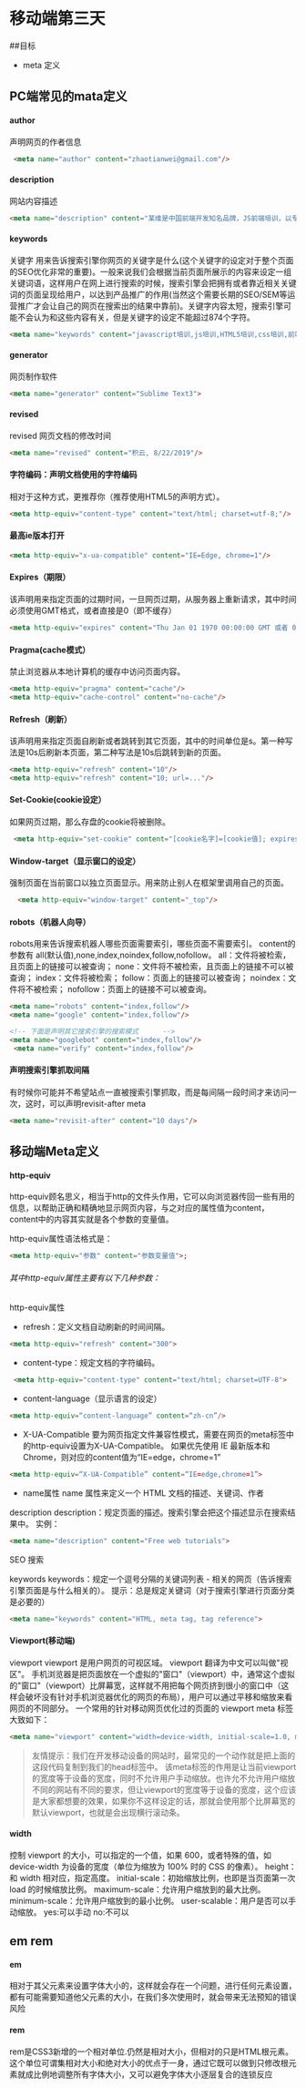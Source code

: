 # 移动端第三天

##目标
* meta 定义


## PC端常见的mata定义
#### author
声明网页的作者信息
```HTML
 <meta name="author" content="zhaotianwei@gmail.com"/>
```


#### description
网站内容描述
```HTML
<meta name="description" content="某维是中国前端开发知名品牌，JS前端培训，以专注立身；70%的同学来自老学员推荐，以诚信立业。"/>
```

#### keywords
关键字
用来告诉搜索引擎你网页的关键字是什么(这个关键字的设定对于整个页面的SEO优化非常的重要)。一般来说我们会根据当前页面所展示的内容来设定一组关键词语，这样用户在网上进行搜索的时候，搜索引擎会把拥有或者靠近相关关键词的页面呈现给用户，以达到产品推广的作用(当然这个需要长期的SEO/SEM等运营推广才会让自己的网页在搜索出的结果中靠前)。关键字内容太短，搜索引擎可能不会认为和这些内容有关，但是关键字的设定不能超过874个字符。
```HTML
<meta name="keywords" content="javascript培训,js培训,HTML5培训,css培训,前端开发培训,node.js培训,nodeJS培训"/>
```


#### generator
网页制作软件
```HTML
<meta name="generator" content="Sublime Text3">
```

#### revised
revised	网页文档的修改时间
```HTML
<meta name="revised" content="积云, 8/22/2019"/>
```

#### 字符编码：声明文档使用的字符编码
相对于这种方式，更推荐你（推荐使用HTML5的声明方式）。
```HTML
<meta http-equiv="content-type" content="text/html; charset=utf-8;"/>
```


#### 最高ie版本打开
```HTML
<meta http-equiv="x-ua-compatible" content="IE=Edge, chrome=1"/>

```

#### Expires（期限）
该声明用来指定页面的过期时间，一旦网页过期，从服务器上重新请求，其中时间必须使用GMT格式，或者直接是0（即不缓存）
```HTML
<meta http-equiv="expires" content="Thu Jan 01 1970 00:00:00 GMT 或者 0"/>
```


#### Pragma(cache模式）
禁止浏览器从本地计算机的缓存中访问页面内容。
```HTML
<meta http-equiv="pragma" content="cache"/>     
<meta http-equiv="cache-control" content="no-cache"/>
```

#### Refresh（刷新）
该声明用来指定页面自刷新或者跳转到其它页面，其中的时间单位是s。第一种写法是10s后刷新本页面，第二种写法是10s后跳转到新的页面。
```HTML
<meta http-equiv="refresh" content="10"/>     
<meta http-equiv="refresh" content="10; url=..."/>
```

#### Set-Cookie(cookie设定）
如果网页过期，那么存盘的cookie将被删除。

```HTML
 <meta http-equiv="set-cookie" content="[cookie名字]=[cookie值]; expires=[cookie过期时间];path=/;"/>
```


#### Window-target（显示窗口的设定）
强制页面在当前窗口以独立页面显示。用来防止别人在框架里调用自己的页面。
```HTML
  <meta http-equiv="window-target" content="_top"/>
```


#### robots（机器人向导）
robots用来告诉搜索机器人哪些页面需要索引，哪些页面不需要索引。
content的参数有 all(默认值),none,index,noindex,follow,nofollow。
all：文件将被检索，且页面上的链接可以被查询；
none：文件将不被检索，且页面上的链接不可以被查询；
index：文件将被检索；
follow：页面上的链接可以被查询；
noindex：文件将不被检索；
nofollow：页面上的链接不可以被查询。

```HTML
<meta name="robots" content="index,follow"/>    
<meta name="google" content="index,follow"/>

<!-- 下面是声明其它搜索引擎的搜索模式      -->
<meta name="googlebot" content="index,follow"/>    
 <meta name="verify" content="index,follow"/>
```


#### 声明搜索引擎抓取间隔
有时候你可能并不希望站点一直被搜索引擎抓取，而是每间隔一段时间才来访问一次，这时，可以声明revisit-after meta
```HTML
<meta name="revisit-after" content="10 days"/>
```


## 移动端Meta定义

#### http-equiv

http-equiv顾名思义，相当于http的文件头作用，它可以向浏览器传回一些有用的信息，以帮助正确和精确地显示网页内容，与之对应的属性值为content，content中的内容其实就是各个参数的变量值。

http-equiv属性语法格式是：
```HTML
<meta http-equiv="参数" content="参数变量值">;
```
###### 其中http-equiv属性主要有以下几种参数：
http-equiv属性

* refresh：定义文档自动刷新的时间间隔。
```HTML
<meta http-equiv="refresh" content="300">
```

* content-type：规定文档的字符编码。

```HTML
 <meta http-equiv="content-type" content="text/html; charset=UTF-8">
```

* content-language（显示语言的设定）
```html
<meta http-equiv=“content-language” content=“zh-cn”/>

```

* X-UA-Compatible
要为网页指定文件兼容性模式，需要在网页的meta标签中的http-equiv设置为X-UA-Compatible。
如果优先使用 IE 最新版本和 Chrome，则对应的content值为“IE=edge，chrome=1”

```HTML
<meta http-equiv=“X-UA-Compatible” content=“IE=edge,chrome=1”>
```

* name属性
name 属性来定义一个 HTML 文档的描述、关键词、作者

description
description：规定页面的描述。搜索引擎会把这个描述显示在搜索结果中。
实例：
```HTML
<meta name="description" content="Free web tutorials">
```
SEO 搜索

keywords
keywords：规定一个逗号分隔的关键词列表 - 相关的网页（告诉搜索引擎页面是与什么相关的）。
提示：总是规定关键词（对于搜索引擎进行页面分类是必要的）

```HTML
<meta name="keywords" content="HTML, meta tag, tag reference">
```


#### Viewport(移动端)
viewport
viewport 是用户网页的可视区域。
viewport 翻译为中文可以叫做"视区"。
手机浏览器是把页面放在一个虚拟的"窗口"（viewport）中，通常这个虚拟的"窗口"（viewport）比屏幕宽，这样就不用把每个网页挤到很小的窗口中（这样会破坏没有针对手机浏览器优化的网页的布局），用户可以通过平移和缩放来看网页的不同部分。
一个常用的针对移动网页优化过的页面的 viewport meta 标签大致如下：

```HTML
<meta name="viewport" content="width=device-width, initial-scale=1.0, maximum-scale=1.0,minimum-scale=1.0, user-scalable=no">
```
>友情提示：我们在开发移动设备的网站时，最常见的一个动作就是把上面的这段代码复制到我们的head标签中。
该meta标签的作用是让当前viewport的宽度等于设备的宽度，同时不允许用户手动缩放。也许允不允许用户缩放不同的网站有不同的要求，但让viewport的宽度等于设备的宽度，这个应该是大家都想要的效果，如果你不这样设定的话，那就会使用那个比屏幕宽的默认viewport，也就是会出现横行滚动条。

#### width
控制 viewport 的大小，可以指定的一个值，如果 600，或者特殊的值，如 device-width 为设备的宽度（单位为缩放为 100% 时的 CSS 的像素）。
height：和 width 相对应，指定高度。
initial-scale：初始缩放比例，也即是当页面第一次 load 的时候缩放比例。
maximum-scale：允许用户缩放到的最大比例。
minimum-scale：允许用户缩放到的最小比例。
user-scalable：用户是否可以手动缩放。
yes:可以手动
no:不可以

<!-- format-detection
format-detection翻译成中文的意思是“格式检测”，顾名思义，它是用来检测html里的一些格式的，那关于meta的format-detection属性主要是有以下几个设置：

meta name="format-detection" content="telephone=no"
meta name="format-detection" content="email=no"
meta name=“format-detection” content="adress=no"

也可以连写：meta name="format-detection" content="telephone=no,email=no,adress=no"
 -->

<!-- 下面具体说下每个设置的作用：
一、telephone
你明明写的一串数字没加链接样式，而iPhone会自动把你这个文字加链接样式、并且点击这个数字还会自动拨号！想去掉这个拨号链接该如何操作呢？这时我们的meta又该大显神通了，代码如下：
telephone=no就禁止了把数字转化为拨号链接！
telephone=yes就开启了把数字转化为拨号链接，要开启转化功能，这个meta就不用写了,在默认是情况下就是开启！


幻灯片16
二、email
告诉设备不识别邮箱，点击之后不自动发送
email=no禁止作为邮箱地址！
email=yes就开启了把文字默认为邮箱地址，这个meta就不用写了,在默认是情况下就是开启！
三、adress
adress=no禁止跳转至地图！
adress=yes就开启了点击地址直接跳转至地图的功能,在默认是情况下就是开启！


幻灯片17
CSS3属性：
禁止选中文本
-webkit-user-select：none | text
默认值：text
none：文本不能被选择
text：可以选择文本


幻灯片18
去掉webkit默认的表单样式
例：
button,input,optgroup,select,textarea {
-webkit-appearance:none; /*去掉webkit默认的表单样式*/
}

幻灯片19
当用户轻按一个链接或者JavaScript可点击元素时给元素覆盖一个高亮色

a{-webkit-tap-highlight-color:blue;}
//点击时a标签会被高亮显示
再移动端上才有效果

幻灯片20
修改webkit中input的planceholder样式
例：
input::-webkit-input-placeholder {
color:#ccc; /*修改webkit中input的planceholder样式*/
} -->


## em rem
#### em  
相对于其⽗元素来设置字体⼤⼩的，这样就会存在⼀个问题，进⾏任何元素设置，都有可能需要知道他⽗元素的⼤⼩，在我们多次使⽤时，就会带来⽆法预知的错误⻛险
#### rem
rem是CSS3新增的⼀个相对单位.仍然是相对⼤⼩，但相对的只是HTML根元素。这个单位可谓集相对⼤⼩和绝对⼤⼩的优点于⼀身，通过它既可以做到只修改根元素就成⽐例地调整所有字体⼤⼩，⼜可以避免字体⼤⼩逐层复合的连锁反应
